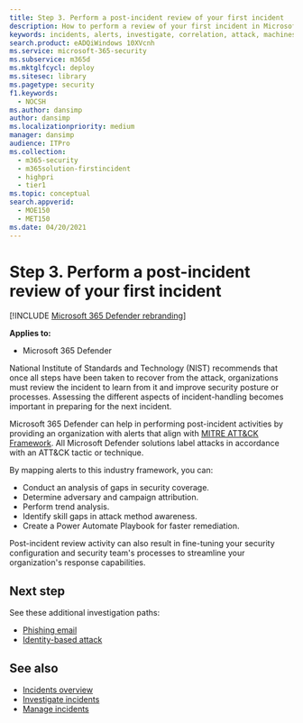 ```yaml
---
title: Step 3. Perform a post-incident review of your first incident
description: How to perform a review of your first incident in Microsoft 365 Defender.
keywords: incidents, alerts, investigate, correlation, attack, machines, devices, users, identities, identity, mailbox, email, 365, microsoft, m365
search.product: eADQiWindows 10XVcnh
ms.service: microsoft-365-security
ms.subservice: m365d
ms.mktglfcycl: deploy
ms.sitesec: library
ms.pagetype: security
f1.keywords: 
  - NOCSH
ms.author: dansimp
author: dansimp
ms.localizationpriority: medium
manager: dansimp
audience: ITPro
ms.collection: 
  - m365-security
  - m365solution-firstincident
  - highpri
  - tier1
ms.topic: conceptual
search.appverid: 
  - MOE150
  - MET150
ms.date: 04/20/2021
---
```


# Step 3. Perform a post-incident review of your first incident

[!INCLUDE [Microsoft 365 Defender rebranding](../includes/microsoft-defender.md)]

**Applies to:**
- Microsoft 365 Defender

National Institute of Standards and Technology (NIST) recommends that once all steps have been taken to recover from the attack, organizations must review the incident to learn from it and improve security posture or processes. Assessing the different aspects of incident-handling becomes important in preparing for the next incident.

Microsoft 365 Defender can help in performing post-incident activities by providing an organization with alerts that align with [MITRE ATT&CK Framework](https://attack.mitre.org/). All Microsoft Defender solutions label attacks in accordance with an ATT&CK tactic or technique.

By mapping alerts to this industry framework, you can:

- Conduct an analysis of gaps in security coverage.
- Determine adversary and campaign attribution.
- Perform trend analysis.
- Identify skill gaps in attack method awareness.
- Create a Power Automate Playbook for faster remediation.

Post-incident review activity can also result in fine-tuning your security configuration and security team's processes to streamline your organization's response capabilities.

## Next step

See these additional investigation paths:

- [Phishing email](first-incident-path-phishing.md)
- [Identity-based attack](first-incident-path-identity.md)


## See also

- [Incidents overview](incidents-overview.md)
- [Investigate incidents](investigate-incidents.md)
- [Manage incidents](manage-incidents.md)
